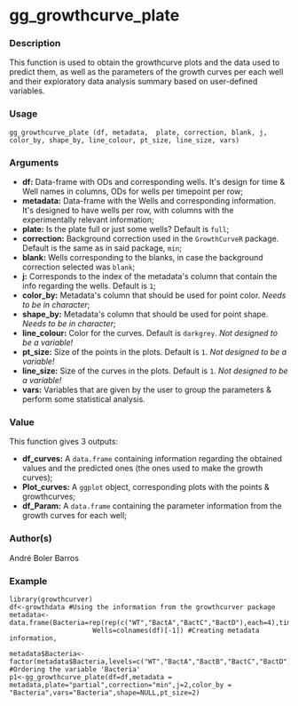 # gg_growthcurve_plate

### Description
This function is used to obtain the growthcurve plots and the data used to predict them, as well as the parameters of the growth curves per each well and their exploratory data analysis summary based on user-defined variables.

### Usage
`gg_growthcurve_plate (df, metadata,  plate, correction, blank, j,  color_by, shape_by, line_colour, pt_size, line_size, vars)`  

### Arguments
- **df:** Data-frame with ODs and corresponding wells. It's design for time & Well names in columns, ODs for wells per timepoint per row;
- **metadata:** Data-frame with the Wells and corresponding information. It's designed to have wells per row, with columns with the experimentally relevant information;
- **plate:** Is the plate full or just some wells? Default is `full`;
- **correction:** Background correction used in the `GrowthCurveR` package. Default is the same as in said package, `min`;
- **blank:** Wells corresponding to the blanks, in case the background correction selected was `blank`;
- **j:** Corresponds to the index of the metadata's column that contain the info regarding the wells. Default is `1`;
- **color_by:** Metadata's column that should be used for point color. *Needs to be in character*;
- **shape_by:** Metadata's column that should be used for point shape. *Needs to be in character*;
- **line_colour:** Color for the curves. Default is `darkgrey`. *Not designed to be a variable!*
- **pt_size:** Size of the points in the plots. Default is `1`. *Not designed to be a variable!*
- **line_size:** Size of the curves in the plots. Default is `1`. *Not designed to be a variable!*
- **vars:** Variables that are given by the user to group the parameters & perform some statistical analysis. 

### Value
This function gives 3 outputs:
- **df_curves:** A `data.frame` containing information regarding the obtained values and the predicted ones (the ones used to make the growth curves);
- **Plot_curves:** A `ggplot` object, corresponding plots with the points & growthcurves;
- **df_Param:** A `data.frame` containing the parameter information from the growth curves for each well;

### Author(s)
André Boler Barros

### Example

```
library(growthcurver)
df<-growthdata #Using the information from the growthcurver package
metadata<-data.frame(Bacteria=rep(rep(c("WT","BactA","BactC","BactD"),each=4),times=6),
                     Wells=colnames(df)[-1]) #Creating metadata information, 

metadata$Bacteria<-factor(metadata$Bacteria,levels=c("WT","BactA","BactB","BactC","BactD")) #Ordering the variable 'Bacteria'
p1<-gg_growthcurve_plate(df=df,metadata = metadata,plate="partial",correction="min",j=2,color_by = "Bacteria",vars="Bacteria",shape=NULL,pt_size=2)
```
